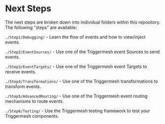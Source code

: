 # Next Steps

The next steps are broken down into individual folders within this repository. The following "steps" are available:


`./Step1/Debugging/` - Learn the flow of events and how to view/inject events.

`./Step2/EventSources/` - Use one of the Triggermesh event Sources to send events.

`./Step3/EventTargets/` - Use one of the Triggermesh event Targets to receive events.

`./Step4/Transformations/` - Use one of the Triggermesh transformations to transform events.

`./Step5/AdvancedRouting/` - Use one of the Triggermesh event routing mechanisms to route events.

`./Step6/Testing/` - Use the Triggermesh testing framework to test your Triggermesh components.
